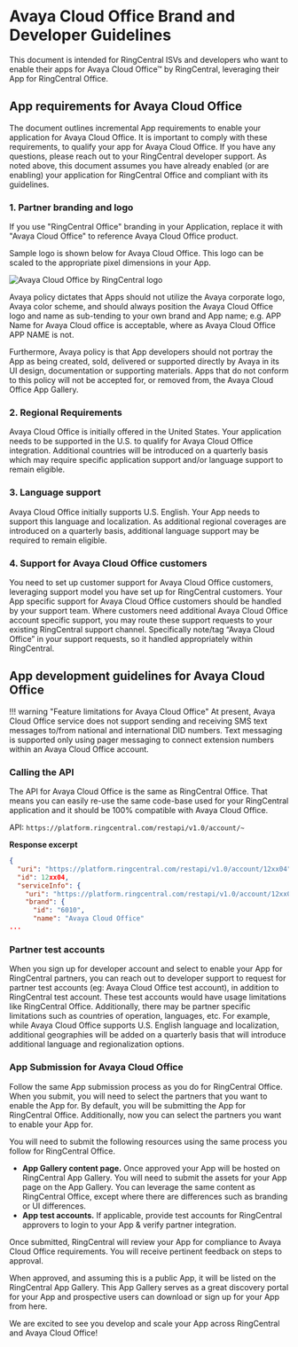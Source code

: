 # Avaya Cloud Office Brand and Developer Guidelines

This document is intended for RingCentral ISVs and developers who want to enable their apps for Avaya Cloud Office&trade; by RingCentral, leveraging their App for RingCentral Office.

## App requirements for Avaya Cloud Office

The document outlines incremental App requirements to enable your application for Avaya Cloud Office. It is important to comply with these requirements, to qualify your app for Avaya Cloud Office. If you have any questions, please reach out to your RingCentral developer support. As noted above, this document assumes you have already enabled (or are enabling) your application for RingCentral Office and compliant with its guidelines.

### 1. Partner branding and logo

If you use "RingCentral Office" branding in your Application, replace it with "Avaya Cloud Office" to reference Avaya Cloud Office product.

Sample logo is shown below for Avaya Cloud Office. This logo can be scaled to the appropriate pixel dimensions in your App. 

<img alt="Avaya Cloud Office by RingCentral logo" src="../logo_aco.jpg">

Avaya policy dictates that Apps should not utilize the Avaya corporate logo, Avaya color scheme, and should always position the Avaya Cloud Office logo and name as sub-tending to your own brand and App name; e.g. APP Name for Avaya Cloud office is acceptable, where as Avaya Cloud Office APP NAME is not.

Furthermore, Avaya policy is that App developers should not portray the App as being created, sold, delivered or supported directly by Avaya in its UI design, documentation or supporting materials. Apps that do not conform to this policy will not be accepted for, or removed from, the Avaya Cloud Office App Gallery.

### 2. Regional Requirements

Avaya Cloud Office is initially offered in the United States. Your application needs to be supported in the U.S. to qualify for Avaya Cloud Office integration. Additional countries will be introduced on a quarterly basis which may require specific application support and/or language support to remain eligible.

### 3. Language support
   
Avaya Cloud Office initially supports U.S. English. Your App needs to support this language and localization. As additional regional coverages are introduced on a quarterly basis, additional language support may be required to remain eligible.

### 4. Support for Avaya Cloud Office customers

You need to set up customer support for Avaya Cloud Office customers, leveraging support model you have set up for RingCentral customers. Your App specific support for Avaya Cloud Office customers should be handled by your support team. Where customers need additional Avaya Cloud Office account specific support, you may route these support requests to your existing RingCentral support channel. Specifically note/tag “Avaya Cloud Office” in your support requests, so it handled appropriately within RingCentral.

## App development guidelines for Avaya Cloud Office

!!! warning "Feature limitations for Avaya Cloud Office"
    At present, Avaya Cloud Office service does not support sending and receiving SMS text messages to/from national and international DID numbers. Text messaging is supported only using pager messaging to connect extension numbers within an Avaya Cloud Office account.

### Calling the API

The API for Avaya Cloud Office is the same as RingCentral Office. That means you can easily re-use the same code-base used for your RingCentral application and it should be 100% compatible with Avaya Cloud Office.

API: `https://platform.ringcentral.com/restapi/v1.0/account/~`

**Response excerpt**

```json
{
  "uri": "https://platform.ringcentral.com/restapi/v1.0/account/12xx04",
  "id": 12xx04,
  "serviceInfo": {
    "uri": "https://platform.ringcentral.com/restapi/v1.0/account/12xx04/service-info",
    "brand": {
      "id": "6010",
      "name": "Avaya Cloud Office"
...
```

### Partner test accounts

When you sign up for developer account and select to enable your App for RingCentral partners, you can reach out to developer support to request for partner test accounts (eg: Avaya Cloud Office test account), in addition to RingCentral test account. These test accounts would have usage limitations like RingCentral Office. Additionally, there may be partner specific limitations such as countries of operation, languages, etc. For example, while Avaya Cloud Office supports U.S. English language and localization, additional geographies will be added on a quarterly basis that will introduce additional language and regionalization options.

### App Submission for Avaya Cloud Office

Follow the same App submission process as you do for RingCentral Office. When you submit, you will need to select the partners that you want to enable the App for. By default, you will be submitting the App for RingCentral Office. Additionally, now you can select the partners you want to enable your App for.

You will need to submit the following resources using the same process you follow for RingCentral Office.

* **App Gallery content page.** Once approved your App will be hosted on RingCentral App Gallery. You will need to submit the assets for your App page on the App Gallery. You can leverage the same content as RingCentral Office, except where there are differences such as branding or UI differences.
* **App test accounts.** If applicable, provide test accounts for RingCentral approvers to login to your App & verify partner integration.

Once submitted, RingCentral will review your App for compliance to Avaya Cloud Office requirements. You will receive pertinent feedback on steps to approval.

When approved, and assuming this is a public App, it will be listed on the RingCentral App Gallery. This App Gallery serves as a great discovery portal for your App and prospective users can download or sign up for your App from here.

We are excited to see you develop and scale your App across RingCentral and Avaya Cloud Office!

